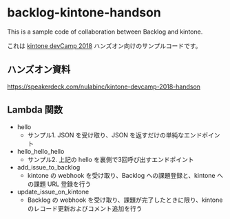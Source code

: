 # backlog-kintone-handson

This is a sample code of collaboration between Backlog and kintone.

これは [kintone devCamp 2018](https://developer.cybozu.io/hc/ja/articles/360001062323-kintone-devCamp-2018) ハンズオン向けのサンプルコードです。

## ハンズオン資料

https://speakerdeck.com/nulabinc/kintone-devcamp-2018-handson

## Lambda 関数

- hello
    - サンプル1. JSON を受け取り、JSON を返すだけの単純なエンドポイント
- hello_hello_hello
    - サンプル2. 上記の hello を裏側で3回呼び出すエンドポイント
- add_issue_to_backlog
    - kintone の webhook を受け取り、Backlog への課題登録と、kintone への課題 URL 登録を行う
- update_issue_on_kintone
    - Backlog の webhook を受け取り、課題が完了したときに限り、kintone のレコード更新およびコメント追加を行う
